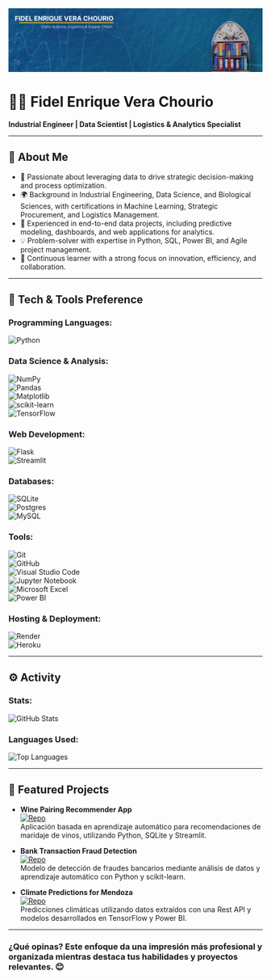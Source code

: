 <img src="Data Science Logistics Supply Chain.png">

# 👨‍💻 **Fidel Enrique Vera Chourio**  
**Industrial Engineer | Data Scientist | Logistics & Analytics Specialist**  

---

## 📝 **About Me**  
- 🎯 Passionate about leveraging data to drive strategic decision-making and process optimization.  
- 🌍 Background in Industrial Engineering, Data Science, and Biological Sciences, with certifications in Machine Learning, Strategic Procurement, and Logistics Management.  
- 🚀 Experienced in end-to-end data projects, including predictive modeling, dashboards, and web applications for analytics.  
- 💡 Problem-solver with expertise in Python, SQL, Power BI, and Agile project management.  
- 📖 Continuous learner with a strong focus on innovation, efficiency, and collaboration.  

---

## 🔧 **Tech & Tools Preference**

### Programming Languages:  
![Python](https://img.shields.io/badge/python-3670A0?style=for-the-badge&logo=python&logoColor=ffdd54)

### Data Science & Analysis:  
![NumPy](https://img.shields.io/badge/numpy-%23013243.svg?style=for-the-badge&logo=numpy&logoColor=white)  
![Pandas](https://img.shields.io/badge/pandas-%23150458.svg?style=for-the-badge&logo=pandas&logoColor=white)  
![Matplotlib](https://img.shields.io/badge/Matplotlib-%23ffffff.svg?style=for-the-badge&logo=Matplotlib&logoColor=black)  
![scikit-learn](https://img.shields.io/badge/scikit--learn-%23F7931E.svg?style=for-the-badge&logo=scikit-learn&logoColor=white)  
![TensorFlow](https://img.shields.io/badge/TensorFlow-%23FF6F00.svg?style=for-the-badge&logo=TensorFlow&logoColor=white)  

### Web Development:  
![Flask](https://img.shields.io/badge/flask-%23000.svg?style=for-the-badge&logo=flask&logoColor=white)  
![Streamlit](https://img.shields.io/badge/Streamlit-FF4B4B?style=for-the-badge&logo=Streamlit&logoColor=white)  

### Databases:  
![SQLite](https://img.shields.io/badge/sqlite-%2307405e.svg?style=for-the-badge&logo=sqlite&logoColor=white)  
![Postgres](https://img.shields.io/badge/postgres-%23316192.svg?style=for-the-badge&logo=postgresql&logoColor=white)  
![MySQL](https://img.shields.io/badge/mysql-%2300f.svg?style=for-the-badge&logo=mysql&logoColor=white)  

### Tools:  
![Git](https://img.shields.io/badge/git-%23F05033.svg?style=for-the-badge&logo=git&logoColor=white)  
![GitHub](https://img.shields.io/badge/github-%23121011.svg?style=for-the-badge&logo=github&logoColor=white)  
![Visual Studio Code](https://img.shields.io/badge/Visual%20Studio%20Code-0078d7.svg?style=for-the-badge&logo=visual-studio-code&logoColor=white)  
![Jupyter Notebook](https://img.shields.io/badge/jupyter-%23FA0F00.svg?style=for-the-badge&logo=jupyter&logoColor=white)  
![Microsoft Excel](https://img.shields.io/badge/Microsoft_Excel-217346?style=for-the-badge&logo=microsoft-excel&logoColor=white)  
![Power BI](https://img.shields.io/badge/power_bi-F2C811?style=for-the-badge&logo=powerbi&logoColor=black)  

### Hosting & Deployment:  
![Render](https://img.shields.io/badge/Render-%46E3B7.svg?style=for-the-badge&logo=render&logoColor=white)  
![Heroku](https://img.shields.io/badge/heroku-%23430098.svg?style=for-the-badge&logo=heroku&logoColor=white)  

---

## ⚙️ **Activity**

### Stats:  
![GitHub Stats](https://github-readme-stats.vercel.app/api?username=fevc08&hide=stars,issues&theme=dark)  

### Languages Used:  
![Top Languages](https://github-readme-stats.vercel.app/api/top-langs?username=fevc08&layout=compact&langs_count=8&theme=dark)  

---

## 🎯 **Featured Projects**  

- **Wine Pairing Recommender App**  
  [![Repo](https://img.shields.io/badge/GitHub-Repo-blue?style=for-the-badge&logo=github)](https://github.com/fevc08/wine-recommender)  
  Aplicación basada en aprendizaje automático para recomendaciones de maridaje de vinos, utilizando Python, SQLite y Streamlit.  

- **Bank Transaction Fraud Detection**  
  [![Repo](https://img.shields.io/badge/GitHub-Repo-blue?style=for-the-badge&logo=github)](https://github.com/fevc08/c18-61-m-data-bi)  
  Modelo de detección de fraudes bancarios mediante análisis de datos y aprendizaje automático con Python y scikit-learn.  

- **Climate Predictions for Mendoza**  
  [![Repo](https://img.shields.io/badge/GitHub-Repo-blue?style=for-the-badge&logo=github)](https://github.com/fevc08/climate-predictions)  
  Predicciones climáticas utilizando datos extraídos con una Rest API y modelos desarrollados en TensorFlow y Power BI.  

---

### ¿Qué opinas? Este enfoque da una impresión más profesional y organizada mientras destaca tus habilidades y proyectos relevantes. 😊  
